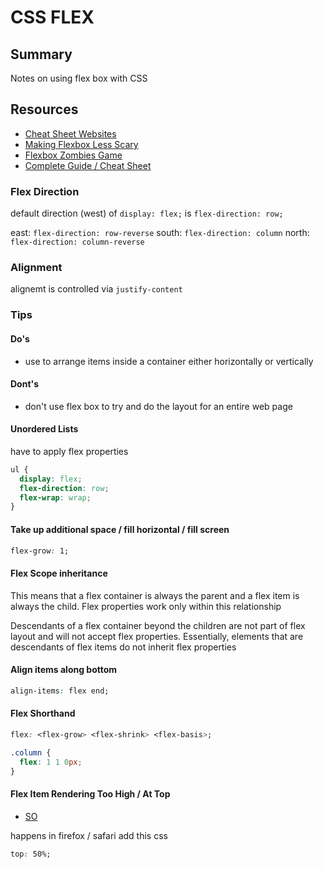 # CSS FLEX

## Summary

Notes on using flex box with CSS

## Resources

- [Cheat Sheet Websites](https://yoksel.github.io/flex-cheatsheet/)
- [Making Flexbox Less Scary](https://benweiser.com/making-flexbox-less-scary/)
- [Flexbox Zombies Game](https://mastery.games/flexboxzombies)
- [Complete Guide / Cheat Sheet](https://css-tricks.com/snippets/css/a-guide-to-flexbox/)

### Flex Direction

default direction (west) of `display: flex;` is `flex-direction: row;`

east: `flex-direction: row-reverse`
south: `flex-direction: column`
north: `flex-direction: column-reverse`

### Alignment

alignemt is controlled via `justify-content`

### Tips

#### Do's

- use to arrange items inside a container either horizontally or vertically

#### Dont's

- don't use flex box to try and do the layout for an entire web page

#### Unordered Lists

have to apply flex properties

```css
ul {
  display: flex;
  flex-direction: row;
  flex-wrap: wrap;
}
```

#### Take up additional space / fill horizontal / fill screen

```css
flex-grow: 1;
```

#### Flex Scope inheritance

This means that a flex container is always the parent and a flex item is always
the child. Flex properties work only within this relationship

Descendants of a flex container beyond the children are not part of flex layout
and will not accept flex properties. Essentially, elements that are descendants
of flex items do not inherit flex properties

#### Align items along bottom

```css
align-items: flex end;
```

#### Flex Shorthand

```css
flex: <flex-grow> <flex-shrink> <flex-basis>;
```

```css
.column {
  flex: 1 1 0px;
}
```

#### Flex Item Rendering Too High / At Top

- [SO](https://stackoverflow.com/questions/46270117/css-align-items-center-flexbox-visual-bug-in-firefox)

happens in firefox / safari
add this css

```css
top: 50%;
```
